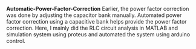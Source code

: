 **Automatic-Power-Factor-Correction**
Earlier, the power factor correction was done by adjusting the capacitor bank manually. 
Automated power factor correction using a capacitive bank helps provide the power factor correction. 
Here, I mainly did the RLC circuit analysis in MATLAB and simulation system using proteus and automated the system using arduino control. 
